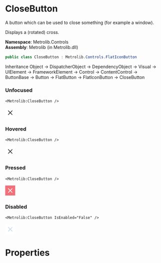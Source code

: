 # CloseButton  

A button which can be used to close something (for example a window).

Displays a (rotated) cross.

**Namespace**: Metrolib.Controls  
**Assembly**: Metrolib (in Metrolib.dll)  

```C#
public class CloseButton : Metrolib.Controls.FlatIconButton
```

Inheritance Object -> DispatcherObject -> DependencyObject -> Visual -> UIElement -> FrameworkElement -> Control -> ContentControl -> ButtonBase -> Button -> FlatButton -> FlatIconButton -> CloseButton
### Unfocused

```xaml
<Metrolib:CloseButton />

```
![Image of CloseButton, Unfocused](Unfocused.png)

### Hovered

```xaml
<Metrolib:CloseButton />

```
![Image of CloseButton, Hovered](Hovered.png)

### Pressed

```xaml
<Metrolib:CloseButton />

```
![Image of CloseButton, Pressed](Pressed.png)

### Disabled

```xaml
<Metrolib:CloseButton IsEnabled="False" />

```
![Image of CloseButton, Disabled](Disabled.png)

# Properties  

